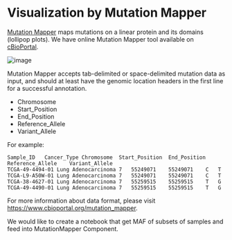 # Visualization by Mutation Mapper
[Mutation Mapper](https://www.cbioportal.org/mutation_mapper) maps mutations on a linear protein and its domains (lollipop plots). We have online Mutation Mapper tool available on [cBioPortal](https://www.cbioportal.org/mutation_mapper).

![image](https://user-images.githubusercontent.com/16869603/124818796-77255f80-df39-11eb-93f6-707b44952b1c.png)

Mutation Mapper accepts tab-delimited or space-delimited mutation data as input, and should at least have the genomic location headers in the first line for a successful annotation. 

- Chromosome
- Start_Position
- End_Position
- Reference_Allele
- Variant_Allele

For example:
```
Sample_ID	Cancer_Type	Chromosome	Start_Position	End_Position	Reference_Allele	Variant_Allele
TCGA-49-4494-01	Lung Adenocarcinoma	7	55249071	55249071	C	T
TCGA-L9-A50W-01	Lung Adenocarcinoma	7	55249071	55249071	C	T
TCGA-38-4627-01	Lung Adenocarcinoma	7	55259515	55259515	T	G
TCGA-49-4490-01	Lung Adenocarcinoma	7	55259515	55259515	T	G
```

For more information about data format, please visit https://www.cbioportal.org/mutation_mapper.

We would like to create a notebook that get MAF of subsets of samples and feed into MutationMapper Component.
